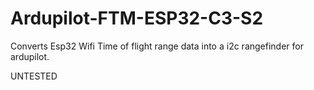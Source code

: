 # Ardupilot-FTM-ESP32-C3-S2
Converts Esp32 Wifi Time of flight range data into a i2c rangefinder for ardupilot.


UNTESTED
